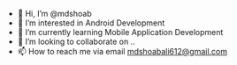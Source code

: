 - 👋 Hi, I’m @mdshoab
- 👀 I’m interested in Android Development 
- 🌱 I’m currently learning Mobile Application Development 
- 💞️ I’m looking to collaborate on ..
- 📫 How to reach me via email mdshoabali612@gmail.com

<!---
mdshoab/mdshoab is a ✨ special ✨ repository because its `README.md` (this file) appears on your GitHub profile.
You can click the Preview link to take a look at your changes.
--->
